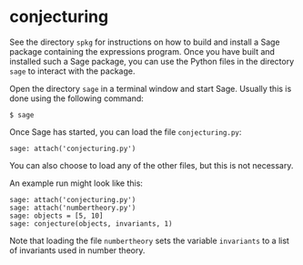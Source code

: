 conjecturing
============

See the directory `spkg` for instructions on how to build and install a Sage package containing the expressions program.
Once you have built and installed such a Sage package, you can use the Python files in the directory `sage` to interact
with the package.

Open the directory `sage` in a terminal window and start Sage. Usually this is done using the following command:

    $ sage

Once Sage has started, you can load the file `conjecturing.py`:

    sage: attach('conjecturing.py')

You can also choose to load any of the other files, but this is not necessary.

An example run might look like this:

    sage: attach('conjecturing.py')
    sage: attach('numbertheory.py')
    sage: objects = [5, 10]
    sage: conjecture(objects, invariants, 1)

Note that loading the file `numbertheory` sets the variable `invariants` to a list of invariants used in number theory.
